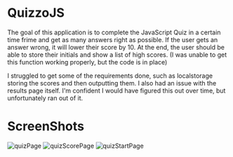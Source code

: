 # QuizzoJS

The goal of this application is to complete the JavaScript Quiz in a certain time frime and get as many answers right as possible. If the user gets an answer wrong, it will lower their score by 10. At the end, the user should be able to store their initials and show a list of high scores. (I was unable to get this function working properly, but the code is in place)

I struggled to get some of the requirements done, such as localstorage storing the scores and then outputting them. I also had an issue with the results page itself. I'm confident I would have figured this out over time, but unfortunately ran out of it.

# ScreenShots
![quizPage](https://user-images.githubusercontent.com/68932638/96806602-89c72b00-13e2-11eb-81a5-58c4849211f8.png)
![quizScorePage](https://user-images.githubusercontent.com/68932638/96806603-8a5fc180-13e2-11eb-994e-9ce4c5a74aa7.png)
![quizStartPage](https://user-images.githubusercontent.com/68932638/96806604-8a5fc180-13e2-11eb-90d4-e2bd55620dde.png)
